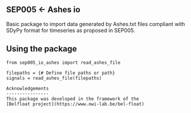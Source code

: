 SEP005 <- Ashes io
-----------------------

Basic package to import data generated by Ashes.txt files compliant with
SDyPy format for timeseries as proposed in SEP005.

Using the package
------------------

```
from sep005_io_ashes import read_ashes_file

filepaths = {# Define file paths or path}
signals = read_ashes_file(filepaths)

Acknowledgements
----------------
This package was developed in the framework of the
[Belfloat project](https://www.owi-lab.be/bel-float)